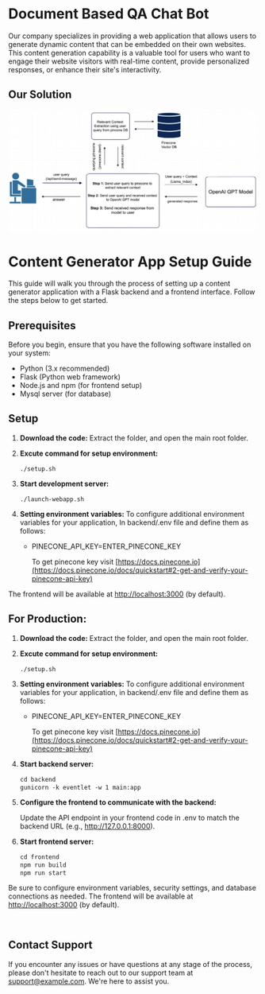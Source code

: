# Document Based QA Chat Bot

Our company specializes in providing a web application that allows users to generate dynamic content that can be embedded on their own websites. This content generation capability is a valuable tool for users who want to engage their website visitors with real-time content, provide personalized responses, or enhance their site's interactivity.

## Our Solution 

![alt Flow Chat](./flow-chart.png)

# Content Generator App Setup Guide

This guide will walk you through the process of setting up a content generator application with a Flask backend and a frontend interface. Follow the steps below to get started.

## Prerequisites

Before you begin, ensure that you have the following software installed on your system:

- Python (3.x recommended)
- Flask (Python web framework)
- Node.js and npm (for frontend setup)
- Mysql server (for database)

## Setup

1. **Download the code:**
Extract the folder, and open the main root folder.

2. **Excute command for setup environment:**

   ```shell
   ./setup.sh
   ```

3. **Start development server:**

   ```shell
   ./launch-webapp.sh
   ```

4. **Setting environment variables:**
To configure additional environment variables for your application, In backend/.env file and define them as follows:


   * PINECONE_API_KEY=ENTER_PINECONE_KEY


     To get pinecone key visit [https://docs.pinecone.io](https://docs.pinecone.io/docs/quickstart#2-get-and-verify-your-pinecone-api-key)

The frontend will be available at [http://localhost:3000](http://localhost:3000) (by default).
<br>

## **For Production:**

1. **Download the code:**
Extract the folder, and open the main root folder.

2. **Excute command for setup environment:**

   ```shell
   ./setup.sh
   ```

3. **Setting environment variables:**
To configure additional environment variables for your application, in backend/.env file and define them as follows:


   * PINECONE_API_KEY=ENTER_PINECONE_KEY


     To get pinecone key visit [https://docs.pinecone.io](https://docs.pinecone.io/docs/quickstart#2-get-and-verify-your-pinecone-api-key)

4. **Start backend server:**
   
   ```shell
   cd backend
   gunicorn -k eventlet -w 1 main:app
   ```

5. **Configure the frontend to communicate with the backend:**

   Update the API endpoint in your frontend code in .env to match the backend URL (e.g., http://127.0.0.1:8000).

6. **Start frontend server:**
   
   ```shell
   cd frontend
   npm run build
   npm run start
   ```

Be sure to configure environment variables, security settings, and database connections as needed.
The frontend will be available at [http://localhost:3000](http://localhost:3000) (by default).

<br>

## Contact Support
If you encounter any issues or have questions at any stage of the process, please don't hesitate to reach out to our support team at support@example.com. We're here to assist you.
